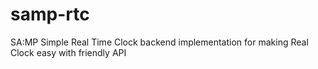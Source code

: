 # samp-rtc
SA:MP Simple Real Time Clock backend implementation for making Real Clock easy with friendly API 

